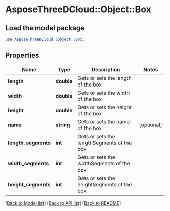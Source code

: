 # AsposeThreeDCloud::Object::Box

## Load the model package
```perl
use AsposeThreeDCloud::Object::Box;
```

## Properties
Name | Type | Description | Notes
------------ | ------------- | ------------- | -------------
**length** | **double** | Gets or sets the length of the box              | 
**width** | **double** | Gets or sets the width of the box | 
**height** | **double** | Gets or sets the height of the box | 
**name** | **string** | Gets or sets the name of the box              | [optional] 
**length_segments** | **int** | Gets or sets the lengthSegments of the box | 
**width_segments** | **int** | Gets or sets the widthSegments of the box | 
**height_segments** | **int** | Gets or sets the heightSegments of the box | 

[[Back to Model list]](../README.md#documentation-for-models) [[Back to API list]](../README.md#documentation-for-api-endpoints) [[Back to README]](../README.md)



